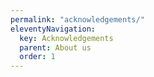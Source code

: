 ```yaml
---
permalink: "acknowledgements/"
eleventyNavigation:
  key: Acknowledgements
  parent: About us
  order: 1
---
```

